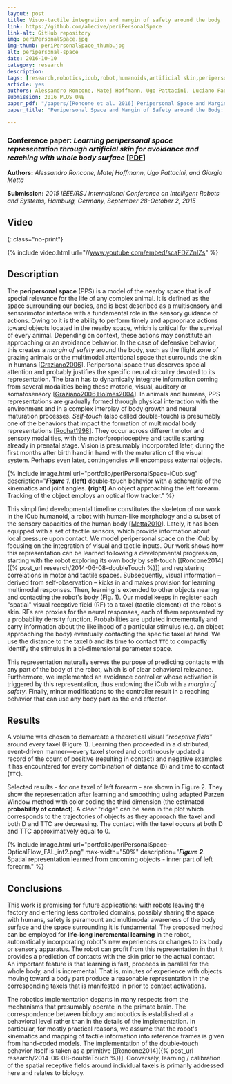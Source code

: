 ```yaml
---
layout: post
title: Visuo-tactile integration and margin of safety around the body
link: https://github.com/alecive/periPersonalSpace
link-alt: GitHub repository
img: periPersonalSpace.jpg
img-thumb: periPersonalSpace_thumb.jpg
alt: peripersonal-space
date: 2016-10-10
category: research
description:
tags: [research,robotics,icub,robot,humanoids,artificial skin,peripersonal space,visuo-tactile,multisensory integration,sensor fusion,parzen windows,cognitive robotics,body representations,iros,iros 2015,open source,github]
article: yes
authors: Alessandro Roncone, Matej Hoffmann, Ugo Pattacini, Luciano Fadiga, and Giorgio Metta
submission: 2016 PLOS ONE
paper_pdf: "/papers/[Roncone et al. 2016] Peripersonal Space and Margin of Safety around the Body: Learning Visuo-tactile Associations in a Humanoid Robot with Artificial Skin.pdf"
paper_title: "Peripersonal Space and Margin of Safety around the Body: Learning Visuo-tactile Associations in a Humanoid Robot with Artificial Skin"

---
```


### Conference paper: _Learning peripersonal space representation through artificial skin for avoidance and reaching with whole body surface_ <a class="no-print" href="{{ site.url }}/papers/[Roncone et al. 2015] - Learning peripersonal space representation through artificial skin for avoidance and reaching with whole body surface.pdf" target="_blank"> [PDF]</a>

**Authors:** _Alessandro Roncone, Matej Hoffmann, Ugo Pattacini, and Giorgio Metta_

**Submission:** _2015 IEEE/RSJ International Conference on Intelligent Robots and Systems, Hamburg, Germany, September 28-October 2, 2015_

## Video
{: class="no-print"}

{% include video.html url="//www.youtube.com/embed/scaFDZZnIZs" %}

## Description

The **peripersonal space** (PPS) is a model of the nearby space that is of special relevance for the life of any complex animal. It is defined as the space surrounding our bodies, and is best described as a multisensory and sensorimotor interface with a fundamental role in the sensory guidance of actions. Owing to it is the ability to perform timely and appropriate actions toward objects located in the nearby space, which is critical for the survival of every animal. Depending on context, these actions may constitute an approaching or an avoidance behavior. In the case of defensive behavior, this creates a _margin of safety_ around the body, such as the flight zone of grazing animals or the multimodal attentional space that surrounds the skin in humans [[Graziano2006](https://www.princeton.edu/~graziano/Neuropsychologia_2006.pdf)].
Peripersonal space thus deserves special attention and probably justifies the specific neural circuitry devoted to its representation. The brain has to dynamically integrate information coming from several modalities being these motoric, visual, auditory or somatosensory [[Graziano2006](https://www.princeton.edu/~graziano/Neuropsychologia_2006.pdf),[Holmes2004](https://www.ncbi.nlm.nih.gov/pmc/articles/PMC1350799/)].
In animals and humans, PPS representations are gradually formed through physical interaction with the environment and in a complex interplay of body growth and neural maturation processes. _Self-touch_ (also called double-touch) is presumably one of the behaviors that impact the formation of multimodal body representations [[Rochat1998](http://www.psychology.emory.edu/cognition/rochat/lab/self-perception%20and%20action%20in%20infancy.pdf)]. They occur across different motor and sensory modalities, with the motor/proprioceptive and tactile starting already in prenatal stage. Vision is presumably incorporated later, during the first months after birth hand in hand with the maturation of the visual system. Perhaps even later, contingencies will encompass external objects.

{% include image.html url="portfolio/periPersonalSpace-iCub.svg" description="<b><i>Figure 1</i></b>. <b>(left)</b> double-touch behavior with a schematic of the kinematics and joint angles. <b>(right)</b> An object approaching the left forearm. Tracking of the object employs an optical flow tracker." %}

This simplified developmental timeline constitutes the skeleton of our work in the iCub humanoid, a robot with human-like morphology and a subset of the sensory capacities of the human body [[Metta2010](http://www.sciencedirect.com/science/article/pii/S0893608010001619)]. Lately, it has been equipped with a set of tactile sensors, which provide information about local pressure upon contact.
We model peripersonal space on the iCub by focusing on the integration of visual and tactile inputs. Our work shows how this representation can be learned following a developmental progression, starting with the robot exploring its own body by self-touch [[Roncone2014]({% post_url research/2014-06-08-doubleTouch %})] and registering correlations in motor and tactile spaces. Subsequently, visual information – derived from self-observation – kicks in and makes provision for learning multimodal responses. Then, learning is extended to other objects nearing and contacting the robot's body (Fig. 1).
Our model keeps in register each "spatial" visual receptive field (RF) to a taxel (tactile element) of the robot's skin. RFs are proxies for the neural responses, each of them represented by a probability density function. Probabilities are updated incrementally and carry information about the likelihood of a particular stimulus (e.g. an object approaching the body) eventually contacting the specific taxel at hand. We use the distance to the taxel `D` and its time to contact `TTC` to compactly identify the stimulus in a bi-dimensional parameter space.

This representation naturally serves the purpose of predicting contacts with any part of the body of the robot, which is of clear behavioral relevance. Furthermore, we implemented an avoidance controller whose activation is triggered by this representation, thus endowing the iCub with a _margin of safety_. Finally, minor modifications to the controller result in a reaching behavior that can use any body part as the end effector.

## Results

A volume was chosen to demarcate a theoretical visual _"receptive field"_ around every taxel (Figure 1). Learning then proceeded in a distributed, event-driven manner—every taxel stored and continuously updated a record of the count of positive (resulting in contact) and negative examples it has encountered for every combination of distance (`D`) and time to contact (`TTC`).

Selected results - for one taxel of left forearm - are shown in Figure 2. They show the representation after learning and smoothing using adapted Parzen Window method with color coding the third dimension (the estimated **probability of contact**). A clear "ridge" can be seen in the plot which corresponds to the trajectories of objects as they approach the taxel and both D and TTC are decreasing. The contact with the taxel occurs at both D and TTC approximatively equal to 0.

{% include image.html url="portfolio/periPersonalSpace-OpticalFlow_FAL_int2.png" max-width="50%" description="<b><i>Figure 2</i></b>. Spatial representation learned from oncoming objects - inner part of left forearm." %}

## Conclusions

This work is promising for future applications: with robots leaving the factory and entering less controlled domains, possibly sharing the space with humans, safety is paramount and multimodal awareness of the body surface and the space surrounding it is fundamental.
The proposed method can be employed for **life-long incremental learning** in the robot, automatically incorporating robot's new experiences or changes to its body or sensory apparatus. The robot can profit from this representation in that it provides a prediction of contacts with the skin prior to the actual contact.
An important feature is that learning is fast, proceeds in parallel for the whole body, and is incremental. That is, minutes of experience with objects moving toward a body part produce a reasonable representation in the corresponding taxels that is manifested in prior to contact activations.

The robotics implementation departs in many respects from the mechanisms that presumably operate in the primate brain. The correspondence between biology and robotics is established at a behavioral level rather than in the details of the implementation. In particular, for mostly practical reasons, we assume that the robot's kinematics and mapping of tactile information into reference frames is given from hand-coded models. The implementation of the double-touch behavior itself is taken as a primitive [[Roncone2014]({% post_url research/2014-06-08-doubleTouch %})]. Conversely, learning / calibration of the spatial receptive fields around individual taxels is primarily addressed here and relates to biology.

